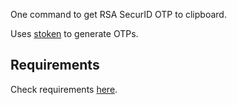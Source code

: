 One command to get RSA SecurID OTP to clipboard.

Uses [stoken](https://github.com/cernekee/stoken) to generate OTPs.

## Requirements
Check requirements [here](securid-otp#L7).
